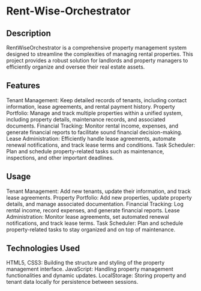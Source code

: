 # Rent-Wise-Orchestrator

## Description
RentWiseOrchestrator is a comprehensive property management system designed to streamline the complexities of managing rental properties. This project provides a robust solution for landlords and property managers to efficiently organize and oversee their real estate assets.

## Features
Tenant Management: Keep detailed records of tenants, including contact information, lease agreements, and rental payment history.
Property Portfolio: Manage and track multiple properties within a unified system, including property details, maintenance records, and associated documents.
Financial Tracking: Monitor rental income, expenses, and generate financial reports to facilitate sound financial decision-making.
Lease Administration: Efficiently handle lease agreements, automate renewal notifications, and track lease terms and conditions.
Task Scheduler: Plan and schedule property-related tasks such as maintenance, inspections, and other important deadlines.

## Usage
Tenant Management: Add new tenants, update their information, and track lease agreements.
Property Portfolio: Add new properties, update property details, and manage associated documentation.
Financial Tracking: Log rental income, record expenses, and generate financial reports.
Lease Administration: Monitor lease agreements, set automated renewal notifications, and track lease terms.
Task Scheduler: Plan and schedule property-related tasks to stay organized and on top of maintenance.

## Technologies Used
HTML5, CSS3: Building the structure and styling of the property management interface.
JavaScript: Handling property management functionalities and dynamic updates.
LocalStorage: Storing property and tenant data locally for persistence between sessions.
